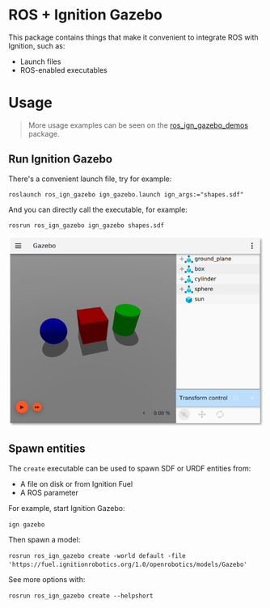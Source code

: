 # ROS + Ignition Gazebo

This package contains things that make it convenient to integrate ROS with
Ignition, such as:

* Launch files
* ROS-enabled executables

# Usage

> More usage examples can be seen on the
[ros_ign_gazebo_demos](https://github.com/osrf/ros_ign/tree/melodic/ros_ign_gazebo_demos)
package.

## Run Ignition Gazebo

There's a convenient launch file, try for example:

    roslaunch ros_ign_gazebo ign_gazebo.launch ign_args:="shapes.sdf"

And you can directly call the executable, for example:

    rosrun ros_ign_gazebo ign_gazebo shapes.sdf

![](images/shapes_demo.png)

## Spawn entities

The `create` executable can be used to spawn SDF or URDF entities from:

* A file on disk or from Ignition Fuel
* A ROS parameter

For example, start Ignition Gazebo:

`ign gazebo`

Then spawn a model:

`rosrun ros_ign_gazebo create -world default -file 'https://fuel.ignitionrobotics.org/1.0/openrobotics/models/Gazebo'`

See more options with:

`rosrun ros_ign_gazebo create --helpshort`
